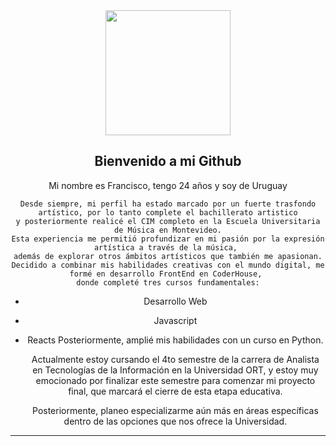

<div align="center">
  <img src="https://media.giphy.com/media/PmAjqmm4beKervYzFr/giphy.gif" width="200" />
  
  <h2>  Bienvenido a mi Github </h2
  <h3> 
        Mi nombre es Francisco, tengo 24 años y soy de Uruguay
  </h3>
 </div>
 <div align="center">

    Desde siempre, mi perfil ha estado marcado por un fuerte trasfondo artístico, por lo tanto complete el bachillerato artistico
    y posteriormente realicé el CIM completo en la Escuela Universitaria de Música en Montevideo.
    Esta experiencia me permitió profundizar en mi pasión por la expresión artística a través de la música, 
    además de explorar otros ámbitos artísticos que también me apasionan.
    Decidido a combinar mis habilidades creativas con el mundo digital, me formé en desarrollo FrontEnd en CoderHouse, 
    donde completé tres cursos fundamentales:
  - Desarrollo Web
  - Javascript
  - Reacts
    Posteriormente, amplié mis habilidades con un curso en Python.
    
    Actualmente estoy cursando el 4to semestre de la carrera de Analista en Tecnologías de la Información en la Universidad ORT,
    y estoy muy emocionado por finalizar este semestre para comenzar mi proyecto final,
    que marcará el cierre de esta etapa educativa.

    Posteriormente, planeo especializarme aún más en áreas específicas dentro de las opciones que nos ofrece la Universidad.

 </div>
  

  


---




